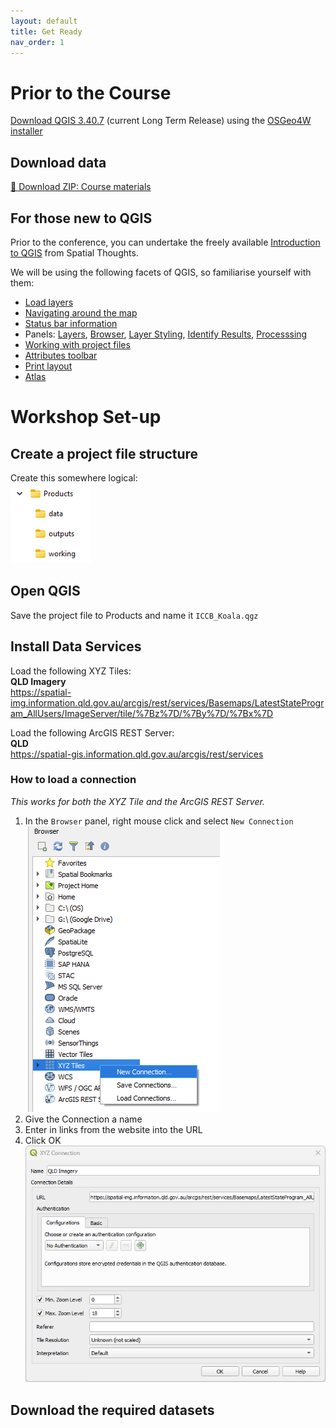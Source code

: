 ```yaml
---
layout: default
title: Get Ready
nav_order: 1
---
```

# Prior to the Course  
[Download QGIS 3.40.7](https://qgis.org/download/) (current Long Term Release) using the [OSGeo4W installer](https://qgis.org/resources/installation-guide/#online-osgeo4w-installer)

## Download data
[📁 Download ZIP: Course materials](https://raw.githubusercontent.com/EmHain8/QGIS-Cartography-ICCB/main/data/data.zip)

## For those new to QGIS
Prior to the conference, you can undertake the freely available [Introduction to QGIS](https://courses.spatialthoughts.com/introduction-to-qgis.html) from Spatial Thoughts.

We will be using the following facets of QGIS, so familiarise yourself with them: 
- [Load layers](https://docs.qgis.org/3.40/en/docs/user_manual/managing_data_source/opening_data.html#loading-a-layer-from-a-file0)
- [Navigating around the map](https://docs.qgis.org/3.40/en/docs/user_manual/introduction/qgis_gui.html#view)
- [Status bar information](https://docs.qgis.org/3.40/en/docs/user_manual/introduction/qgis_gui.html#status-bar)
- Panels: [Layers](https://docs.qgis.org/3.40/en/docs/user_manual/introduction/general_tools.html#label-legend), [Browser](https://docs.qgis.org/3.40/en/docs/user_manual/introduction/browser.html), [Layer Styling](https://docs.qgis.org/3.40/en/docs/user_manual/introduction/general_tools.html#layer-styling-panel), [Identify Results](https://docs.qgis.org/3.40/en/docs/user_manual/introduction/general_tools.html#identify), [Processsing](https://docs.qgis.org/3.40/en/docs/user_manual/processing/toolbox.html#processing-toolbox0)
- [Working with project files](https://docs.qgis.org/3.40/en/docs/user_manual/introduction/project_files.html)
- [Attributes toolbar](https://docs.qgis.org/3.40/en/docs/user_manual/working_with_vector/attribute_table.html#introducing-the-attribute-table-interface)
- [Print layout](https://docs.qgis.org/3.40/en/docs/user_manual/print_composer/overview_composer.html)
- [Atlas](https://docs.qgis.org/3.40/en/docs/user_manual/print_composer/overview_composer.html#atlas-menu)

# Workshop Set-up
## Create a project file structure
Create this somewhere logical:  
![project_folder](/media/project_folder.png)  

## Open QGIS
Save the project file to Products and name it `ICCB_Koala.qgz` 

## Install Data Services
Load the following XYZ Tiles:   
**QLD Imagery**   
https://spatial-img.information.qld.gov.au/arcgis/rest/services/Basemaps/LatestStateProgram_AllUsers/ImageServer/tile/%7Bz%7D/%7By%7D/%7Bx%7D  

Load the following ArcGIS REST Server:  
**QLD**  
https://spatial-gis.information.qld.gov.au/arcgis/rest/services  

### How to load a connection
*This works for both the XYZ Tile and the ArcGIS REST Server.*  
1. In the `Browser` panel, right mouse click and select `New Connection`  
![browser](/media/browser_nc.png)  
2.  Give the Connection a name   
3. Enter in links from the website into the URL  
4. Click OK  
![new_conenction](/media/new_connection.png)

## Download the required datasets





